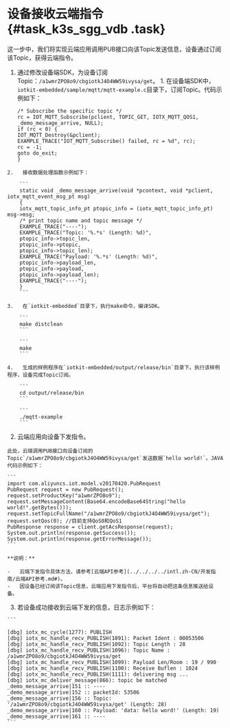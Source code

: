# 设备接收云端指令 {#task_k3s_sgg_vdb .task}

这一步中，我们将实现云端应用调用PUB接口向该Topic发送信息，设备通过订阅该Topic，获得云端指令。

1.   通过修改设备端SDK，为设备订阅Topic：`/a1wmrZPO8o9/cbgiotkJ4O4WW59ivysa/get`。 
    1.   在设备端SDK中，`iotkit-embedded/sample/mqtt/mqtt-example.c`目录下，订阅Topic。代码示例如下： 

        ```
        /* Subscribe the specific topic */
        rc = IOT_MQTT_Subscribe(pclient, TOPIC_GET, IOTX_MQTT_QOS1, _demo_message_arrive, NULL);
        if (rc < 0) {
        IOT_MQTT_Destroy(&pclient);
        EXAMPLE_TRACE("IOT_MQTT_Subscribe() failed, rc = %d", rc);
        rc = -1;
        goto do_exit;
        }
        ```

    2.   接收数据处理函数示例如下： 

        ```
        static void _demo_message_arrive(void *pcontext, void *pclient, iotx_mqtt_event_msg_pt msg)
        {
        iotx_mqtt_topic_info_pt ptopic_info = (iotx_mqtt_topic_info_pt) msg->msg;
        /* print topic name and topic message */
        EXAMPLE_TRACE("----");
        EXAMPLE_TRACE("Topic: '%.*s' (Length: %d)",
        ptopic_info->topic_len,
        ptopic_info->ptopic,
        ptopic_info->topic_len);
        EXAMPLE_TRACE("Payload: '%.*s' (Length: %d)",
        ptopic_info->payload_len,
        ptopic_info->payload,
        ptopic_info->payload_len);
        EXAMPLE_TRACE("----");
        }
        ```

    3.   在`iotkit-embedded`目录下，执行make命令，编译SDK。 

        ```
        make distclean
        ```

        ```
        make
        ```

    4.   生成的样例程序在`iotkit-embedded/output/release/bin`目录下。执行该样例程序，设备完成Topic订阅。 

        ```
        cd output/release/bin
        ```

        ```
        ./mqtt-example  
        ```

2.   云端应用向设备下发指令。 

    此处，云端调用PUB接口向设备订阅的Topic`/a1wmrZPO8o9/cbgiotkJ4O4WW59ivysa/get`发送数据`hello world!`。JAVA代码示例如下：

    ```
    import com.aliyuncs.iot.model.v20170420.PubRequest
    PubRequest request = new PubRequest();
    request.setProductKey("a1wmrZPO8o9");
    request.setMessageContent(Base64.encodeBase64String("hello world!".getBytes()));
    request.setTopicFullName("/a1wmrZPO8o9/cbgiotkJ4O4WW59ivysa/get");
    request.setQos(0); //目前支持QoS0和QoS1
    PubResponse response = client.getAcsResponse(request);
    System.out.println(response.getSuccess());
    System.out.println(response.getErrorMessage());
    ```

    **说明：** 

    -   云端下发指令具体方法，请参考[云端API参考](../../../../intl.zh-CN/开发指南/云端API参考.md#)。
    -   因设备已经订阅该Topic信息，云端应用下发指令后，平台将自动把这条信息推送给设备。
3.   若设备成功接收到云端下发的信息，日志示例如下： 

    ```
    
    [dbg] iotx_mc_cycle(1277): PUBLISH
    [dbg] iotx_mc_handle_recv_PUBLISH(1091): Packet Ident : 00053506
    [dbg] iotx_mc_handle_recv_PUBLISH(1092): Topic Length : 28
    [dbg] iotx_mc_handle_recv_PUBLISH(1096): Topic Name : /a1wmrZPO8o9/cbgiotkJ4O4WW59ivysa/get
    [dbg] iotx_mc_handle_recv_PUBLISH(1099): Payload Len/Room : 19 / 990
    [dbg] iotx_mc_handle_recv_PUBLISH(1100): Receive Buflen : 1024
    [dbg] iotx_mc_handle_recv_PUBLISH(1111): delivering msg ...
    [dbg] iotx_mc_deliver_message(866): topic be matched
    _demo_message_arrive|151 :: ----
    _demo_message_arrive|152 :: packetId: 53506
    _demo_message_arrive|156 :: Topic: '/a1wmrZPO8o9/cbgiotkJ4O4WW59ivysa/get' (Length: 28)
    _demo_message_arrive|160 :: Payload: 'data: hello word!' (Length: 19)
    _demo_message_arrive|161 :: ----
    ```


